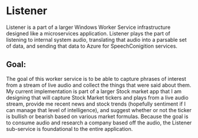 # Listener
Listener is a part of a larger Windows Worker Service infrastructure designed like a microservices application. Listener plays the part of listening to internal system audio, translating that audio into a parsable set of data, and sending that data to Azure for SpeechConigition services. 

## Goal:
The goal of this worker service is to be able to capture phrases of interest from a stream of live audio and collect the things that were said about them. My current implementation is part of a larger Stock market app that I am designing that will capture Stock Market tickers and plays from a live audio stream, provide me recent news and stock trends (hopefully sentiment if I can manage that level of intelligence), and suggest whether or not the ticker is bullish or bearish based on various market formulas. Because the goal is to consume audio and research a company based off the audio, the Listener sub-service is foundational to the entire application.
